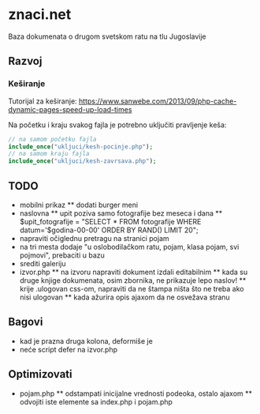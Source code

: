 # znaci.net

Baza dokumenata o drugom svetskom ratu na tlu Jugoslavije

## Razvoj

### Keširanje

Tutorijal za keširanje: https://www.sanwebe.com/2013/09/php-cache-dynamic-pages-speed-up-load-times

Na početku i kraju svakog fajla je potrebno uključiti pravljenje keša:

```php
// na samom početku fajla
include_once("ukljuci/kesh-pocinje.php");
// na samom kraju fajla
include_once("ukljuci/kesh-zavrsava.php");
```

## TODO
* mobilni prikaz
  ** dodati burger meni
* naslovna
  ** upit poziva samo fotografije bez meseca i dana
  ** $upit_fotografije = "SELECT * FROM fotografije WHERE datum='$godina-00-00' ORDER BY RAND() LIMIT 20";
* napraviti očiglednu pretragu na stranici pojam
* na tri mesta dodaje "u oslobodilačkom ratu, pojam, klasa pojam, svi pojmovi", prebaciti u bazu
* srediti galeriju
* izvor.php
  ** na izvoru napraviti dokument izdali editabilnim
  ** kada su druge knjige dokumenata, osim zbornika, ne prikazuje lepo naslov!
  ** krije .ulogovan css-om, napraviti da ne štampa ništa što ne treba ako nisi ulogovan
  ** kada ažurira opis ajaxom da ne osvežava stranu

## Bagovi

* kad je prazna druga kolona, deformiše je
* neće script defer na izvor.php

## Optimizovati

* pojam.php
  ** odstampati inicijalne vrednosti podeoka, ostalo ajaxom
  ** odvojiti iste elemente sa index.php i pojam.php
